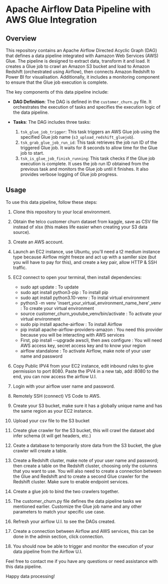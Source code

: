 # Apache Airflow Data Pipeline with AWS Glue Integration

## Overview

This repository contains an Apache Airflow Directed Acyclic Graph (DAG) that defines a data pipeline integrated with Aamazon Web Services (AWS) Glue. The pipeline is designed to extract data, transform it and load. It creates a Glue job to crawl an Amazon S3 bucket and load to Amazon Redshift (orchestrated using Airflow), then connects Amazon Redshift to Power BI for visualisation. Additionally, it includes a monitoring component to ensure that the Glue job execution is complete. 

The key components of this data pipeline include:

- **DAG Definition**: The DAG is defined in the `customer_churn.py` file. It orchestrates the execution of tasks and specifies the execution logic of the data pipeline.

- **Tasks**: The DAG includes three tasks:
  1. `tsk_glue_job_trigger`: This task triggers an AWS Glue job using the specified Glue job name (`s3_upload_redshift_gluejob`).
  2. `tsk_grab_glue_job_run_id`: This task retrieves the job run ID of the triggered Glue job. It waits for 8 seconds to allow time for the Glue job to start.
  3. `tsk_is_glue_job_finish_running`: This task checks if the Glue job execution is complete. It uses the job run ID obtained from the previous task and monitors the Glue job until it finishes. It also provides verbose logging of Glue job progress.

## Usage

To use this data pipeline, follow these steps:

1. Clone this repository to your local environment.
   
2. Obtain the telco customer churn dataset from kaggle, save as CSV file instead of xlsx (this makes life easier when creating your S3 data source).

3. Create an AWS account.

4. Launch an EC2 instance, use Ubuntu, you'll need a t2 medium instance type because Airflow might freeze and act up with a samller size (but you will have to pay for this), and create a key pair, allow HTTP & SSH traffic.

5. EC2 connect to open your terminal, then install dependencies:
      - sudo apt update : To update
      - sudo apt install python3-pip : To install pip
      - sudo apt install python3.10-venv : To instal virtual environment
      - python3 -m venv 'insert_your_virtual_environment_name_here'_venv : To create your virtual environment
      - source customer_churn_youtube_venv/bin/activate : To activate your virtual environment
      - sudo pip install apache-airflow : To install Airflow
      - pip install apache-airflow-providers-amazon : You need this provider because you will be interacting with AWS services
      - First, pip install --upgrade awscli, then aws configure : You will need AWS access key, secret access key and to know your region
      - airflow standalone : To activate Airflow, make note of your user name and password

6. Copy Public IPV4 from your EC2 instance, edit inbound rules to give permission to port 8080. Paste the IPV4 in a new tab, add :8080 to the end, you can now access the airflow U.I.

7. Login with your airflow user name and password.

8. Remotely SSH (connect) VS Code to AWS.

9. Create your S3 bucket, make sure it has a globally unique name and has the same region as your EC2 instance.

10. Upload your csv file to the S3 bucket

11. Create glue crawler for the S3 bucket, this will crawl the dataset abd infer schema (it will get headers, etc.)

12. Ceate a database to temporarily store data from the S3 bucket, the glue crawler will create a table.

13. Create a Redshift cluster, make note of your user name and password; then create a table on the Redshift cluster, choosing only the columns that you want to use. You will also need to create a connection between the Glue and Redshift and to create a second Glue crawler for the Redshift cluster. Make sure to enable endpoint services.

14. Create a glue job to bind the two crawlers together.

15. The customer_churn.py file defines the data pipeline tasks we mentioned earlier. Customize the Glue job name and any other parameters to match your specific use case.

16. Refresh your airflow U.I. to see the DAGs created.

17. Create a connection between Airflow and AWS services, this can be done in the admin section, click connection.

18. You should now be able to trigger and monitor the execution of your data pipeline from the Airflow U.I.

Feel free to contact me if you have any questions or need assistance with this data pipeline.

Happy data processing!
